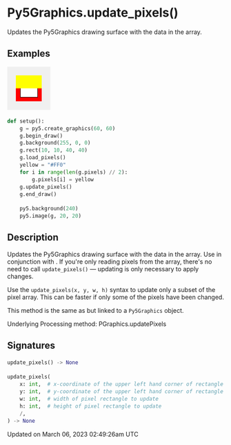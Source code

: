 # Py5Graphics.update_pixels()

Updates the Py5Graphics drawing surface with the data in the [](py5graphics_pixels) array.

## Examples

<div class="example-table">

<div class="example-row"><div class="example-cell-image">

![example picture for update_pixels()](/images/reference/Py5Graphics_update_pixels_0.png)

</div><div class="example-cell-code">

```python
def setup():
    g = py5.create_graphics(60, 60)
    g.begin_draw()
    g.background(255, 0, 0)
    g.rect(10, 10, 40, 40)
    g.load_pixels()
    yellow = "#FF0"
    for i in range(len(g.pixels) // 2):
        g.pixels[i] = yellow
    g.update_pixels()
    g.end_draw()

    py5.background(240)
    py5.image(g, 20, 20)
```

</div></div>

</div>

## Description

Updates the Py5Graphics drawing surface with the data in the [](py5graphics_pixels) array. Use in conjunction with [](py5graphics_load_pixels). If you're only reading pixels from the array, there's no need to call `update_pixels()` — updating is only necessary to apply changes.

Use the `update_pixels(x, y, w, h)` syntax to update only a subset of the pixel array. This can be faster if only some of the pixels have been changed.

This method is the same as [](sketch_update_pixels) but linked to a `Py5Graphics` object.

Underlying Processing method: PGraphics.updatePixels

## Signatures

```python
update_pixels() -> None

update_pixels(
    x: int,  # x-coordinate of the upper left hand corner of rectangle to update
    y: int,  # y-coordinate of the upper left hand corner of rectangle to update
    w: int,  # width of pixel rectangle to update
    h: int,  # height of pixel rectangle to update
    /,
) -> None
```

Updated on March 06, 2023 02:49:26am UTC
